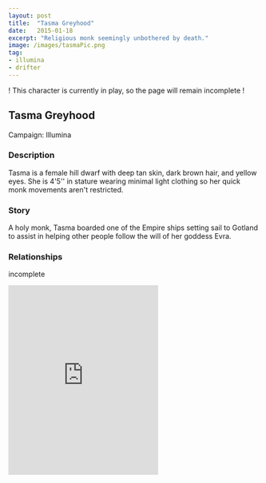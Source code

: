 ```yaml
---
layout: post
title:  "Tasma Greyhood"
date:   2015-01-18
excerpt: "Religious monk seemingly unbothered by death."
image: /images/tasmaPic.png
tag:
- illumina
- drifter
---
```


! This character is currently in play, so the page will remain incomplete !

## Tasma Greyhood

Campaign: Illumina

### Description
Tasma is a female hill dwarf with deep tan skin, dark brown hair, and yellow eyes. She is 4'5'' in stature wearing minimal light clothing so her quick monk movements aren't restricted.

### Story
A holy monk, Tasma boarded one of the Empire ships setting sail to Gotland to assist in helping other people follow the will of her goddess Evra.

### Relationships
incomplete

<iframe src="https://open.spotify.com/embed/playlist/6ogJSJvJRc4N50cP7JDCaV" width="300" height="380" frameborder="0" allowtransparency="true" allow="encrypted-media"></iframe>
